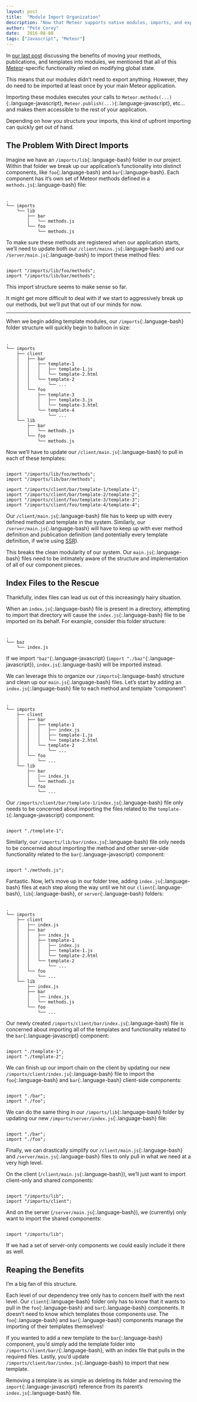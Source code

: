 ```yaml
---
layout: post
title:  "Module Import Organization"
description: "Now that Meteor supports native modules, imports, and exports... Where do we put everything?"
author: "Pete Corey"
date:   2016-08-08
tags: ["Javascript", "Meteor"]
---
```


In [our last post](/blog/2016/08/01/method-imports-and-exports/) discussing the benefits of moving your methods, publications, and templates into modules, we mentioned that all of this [Meteor](https://www.meteor.com/)-specific functionality relied on modifying global state.

This means that our modules didn’t need to export anything. However, they do need to be imported at least once by your main Meteor application.

Importing these modules executes your calls to `Meteor.methods(...)`{:.language-javascript}, `Meteor.publish(...)`{:.language-javascript}, etc… and makes them accessible to the rest of your application.

Depending on how you structure your imports, this kind of upfront importing can quickly get out of hand.

## The Problem With Direct Imports

Imagine we have an `/imports/lib`{:.language-bash} folder in our project. Within that folder we break up our application’s functionality into distinct components, like `foo`{:.language-bash} and `bar`{:.language-bash}. Each component has it’s own set of Meteor methods defined in a `methods.js`{:.language-bash} file:

<pre class='language-bash'><code class='language-bash'>
.
└── imports
    └── lib
        ├── bar
        │   └── methods.js
        └── foo
            └── methods.js
</code></pre>

To make sure these methods are registered when our application starts, we’ll need to update both our `/client/mains.js`{:.language-bash} and our `/server/main.js`{:.language-bash} to import these method files:

<pre class='language-javascript'><code class='language-javascript'>
import "/imports/lib/foo/methods";
import "/imports/lib/bar/methods";
</code></pre>

This import structure seems to make sense so far.

It might get more difficult to deal with if we start to aggressively break up our methods, but we’ll put that out of our minds for now.

---- 

When we begin adding template modules, our `/imports`{:.language-bash} folder structure will quickly begin to balloon in size:

<pre class='language-bash'><code class='language-bash'>
.
└── imports
    ├── client
    │   ├── bar
    │   │   ├── template-1
    │   │   │   ├── template-1.js
    │   │   │   └── template-2.html
    │   │   └── template-2
    │   │       └── ...
    │   └── foo
    │       ├── template-3
    │       │   ├── template-3.js
    │       │   └── template-3.html
    │       └── template-4
    │           └── ...
    └── lib
        ├── bar
        │   └── methods.js
        └── foo
            └── methods.js
</code></pre>

Now we’ll have to update our `/client/main.js`{:.language-bash} to pull in each of these templates:

<pre class='language-javascript'><code class='language-javascript'>
import "/imports/lib/foo/methods";
import "/imports/lib/bar/methods";

import "/imports/client/bar/template-1/template-1";
import "/imports/client/bar/template-2/template-2";
import "/imports/client/foo/template-3/template-3";
import "/imports/client/foo/template-4/template-4";
</code></pre>

Our `/client/main.js`{:.language-bash} file has to keep up with every defined method and template in the system. Similarly, our `/server/main.js`{:.language-bash} will have to keep up with ever method definition and publication definition (and potentially every template definition, if we’re using [SSR](https://meteorhacks.com/server-side-rendering/)).

This breaks the clean modularity of our system. Our `main.js`{:.language-bash} files need to be intimately aware of the structure and implementation of all of our component pieces.

## Index Files to the Rescue

Thankfully, index files can lead us out of this increasingly hairy situation.

When an `index.js`{:.language-bash} file is present in a directory, attempting to import that directory will cause the `index.js`{:.language-bash} file to be imported on its behalf. For example, consider this folder structure:

<pre class='language-bash'><code class='language-bash'>
.
└── baz
    └── index.js
</code></pre>

If we import `"baz"`{:.language-javascript} (`import "./baz"`{:.language-javascript}), `index.js`{:.language-bash} will be imported instead.

We can leverage this to organize our `/imports`{:.language-bash} structure and clean up our `main.js`{:.language-bash} files. Let’s start by adding an `index.js`{:.language-bash} file to each method and template “component”:

<pre class='language-bash'><code class='language-bash'>
.
└── imports
    ├── client
    │   ├── bar
    │   │   ├── template-1
    │   │   │   ├── index.js
    │   │   │   ├── template-1.js
    │   │   │   └── template-2.html
    │   │   └── template-2
    │   │       └── ...
    │   └── foo
    │       └── ...
    └── lib
        ├── bar
        │   │── index.js
        │   └── methods.js
        └── foo
            └── ...
</code></pre>

Our `/imports/client/bar/template-1/index.js`{:.language-bash} file only needs to be concerned about importing the files related to the `template-1`{:.language-javascript} component:

<pre class='language-javascript'><code class='language-javascript'>
import "./template-1";
</code></pre>

Similarly, our `/imports/lib/bar/index.js`{:.language-bash} file only needs to be concerned about importing the method and other server-side functionality related to the `bar`{:.language-javascript} component:

<pre class='language-javascript'><code class='language-javascript'>
import "./methods.js";
</code></pre>

Fantastic. Now, let’s move up in our folder tree, adding `index.js`{:.language-bash} files at each step along the way until we hit our `client`{:.language-bash}, `lib`{:.language-bash}, or `server`{:.language-bash} folders:

<pre class='language-bash'><code class='language-bash'>
.
└── imports
    ├── client
    │   ├── index.js
    │   ├── bar
    │   │   ├── index.js
    │   │   ├── template-1
    │   │   │   ├── index.js
    │   │   │   ├── template-1.js
    │   │   │   └── template-2.html
    │   │   └── template-2
    │   │       └── ...
    │   └── foo
    │       └── ...
    └── lib
        ├── index.js
        ├── bar
        │   │── index.js
        │   └── methods.js
        └── foo
            └── ...
</code></pre>

Our newly created `/imports/client/bar/index.js`{:.language-bash} file is concerned about importing all of the templates and functionality related to the `bar`{:.language-javascript} component:

<pre class='language-javascript'><code class='language-javascript'>
import "./template-1";
import "./template-2";
</code></pre>

We can finish up our import chain on the client by updating our new `/imports/client/index.js`{:.language-bash} file to import the `foo`{:.language-bash} and `bar`{:.language-bash} client-side components:

<pre class='language-javascript'><code class='language-javascript'>
import "./bar";
import "./foo";
</code></pre>

We can do the same thing in our `/imports/lib`{:.language-bash} folder by updating our new `/imports/server/index.js`{:.language-bash} file:

<pre class='language-javascript'><code class='language-javascript'>
import "./bar";
import "./foo";
</code></pre>

Finally, we can drastically simplify our `/client/main.js`{:.language-bash} and `/server/main.js`{:.language-bash} files to only pull in what we need at a very high level.

On the client (`/client/main.js`{:.language-bash}), we’ll just want to import client-only and shared components:

<pre class='language-javascript'><code class='language-javascript'>
import "/imports/lib";
import "/imports/client";
</code></pre>

And on the server (`/server/main.js`{:.language-bash}), we (currently) only want to import the shared components:

<pre class='language-javascript'><code class='language-javascript'>
import "/imports/lib";
</code></pre>

If we had a set of server-only components we could easily include it there as well.

## Reaping the Benefits

I’m a big fan of this structure.

Each level of our dependency tree only has to concern itself with the next level. Our `client`{:.language-bash} folder only has to know that it wants to pull in the `foo`{:.language-bash} and `bar`{:.language-bash} components. It doesn’t need to know which templates those components use. The `foo`{:.language-bash} and `bar`{:.language-bash} components manage the importing of their templates themselves!

If you wanted to add a new template to the `bar`{:.language-bash} component, you’d simply add the template folder into `/imports/client/bar/`{:.language-bash}, with an index file that pulls in the required files. Lastly, you’d update `/imports/client/bar/index.js`{:.language-bash} to import that new template.

Removing a template is as simple as deleting its folder and removing the `import`{:.language-javascript} reference from its parent’s `index.js`{:.language-bash} file.
